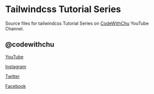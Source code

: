 # Tailwindcss Tutorial Series

Source files for tailwindcss Tutorial Series on [CodeWithChu](https://www.youtube.com/channel/UCSyosm-WcUPT4LnUIIdqSCw 'Subscribe to CodeWithChu Youtube Channel') YouTube Channel.

## @codewithchu

[YouTube](https://www.youtube.com/channel/UCSyosm-WcUPT4LnUIIdqSCw 'CodeWithChu Youtube Channel')

[Instagram](https://www.instagram.com/codewithchu/ 'Follow CodeWithChu on Instagram')

[Twitter](https://twitter.com/codewithchu 'Follow CodeWithChu on Twitter')

[Facebook](https://www.facebook.com/codewithchu 'Like CodeWithChu on Facebook')
